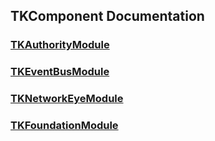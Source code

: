 ## TKComponent Documentation


### [TKAuthorityModule](./doc/TKAuthorityModule/index.html)
### [TKEventBusModule](./doc/TKEventBusModule/index.html)
### [TKNetworkEyeModule](./doc/TKNetworkEyeModule/index.html)
### [TKFoundationModule](./doc/TKFoundationModule/index.html)